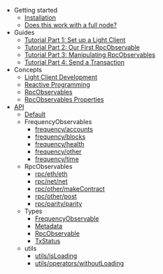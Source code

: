 - Getting started
  - [Installation](getting-started/installation.md)
  - [Does this work with a full node?](getting-started/does-it-work-with-a-full-node.md)
- Guides
  - [Tutorial Part 1: Set up a Light Client](guides/tutorial1-set-up-a-light-client.md)
  - [Tutorial Part 2: Our First RpcObservable](guides/tutorial2-our-first-rpcobservable.md)
  - [Tutorial Part 3: Manipulating RpcObservables](guides/tutorial3-manipulating-rpcobservables.md)
  - [Tutorial Part 4: Send a Transaction](guides/tutorial4-send-a-transaction.md)
- Concepts
  - [Light Client Development](concepts/light-client-development.md)
  - [Reactive Programming](concepts/reactive-programming.md)
  - [RpcObservables](concepts/rpc-observables.md)
  - [RpcObservables Properties](concepts/rpc-observables-properties.md)
- [API](api/API.md)
  - [Default](api/modules/_api_.md)
  - FrequencyObservables
    - [frequency/accounts](api/modules/_frequency_accounts_.md)
    - [frequency/blocks](api/modules/_frequency_blocks_.md)
    - [frequency/health](api/modules/_frequency_health_.md)
    - [frequency/other](api/modules/_frequency_other_.md)
    - [frequency/time](api/modules/_frequency_time_.md)
  - RpcObservables
    - [rpc/eth/eth](api/modules/_rpc_eth_eth_.md)
    - [rpc/net/net](api/modules/_rpc_net_net_.md)
    - [rpc/other/makeContract](api/modules/_rpc_other_makecontract_.md)
    - [rpc/other/post](api/modules/_rpc_other_post_.md)
    - [rpc/parity/parity](api/modules/_rpc_parity_parity_.md)
  - Types
    - [FrequencyObservable](api/interfaces/_types_.frequencyobservable.md)
    - [Metadata](api/interfaces/_types_.metadata.md)
    - [RpcObservable](api/interfaces/_types_.rpcobservable.md)
    - [TxStatus](api/interfaces/_types_.txstatus.md)
  - utils
    - [utils/isLoading](api/modules/_utils_isloading_.md)
    - [utils/operators/withoutLoading](api/modules/_utils_operators_withoutloading_.md)
